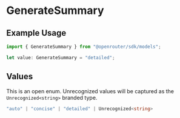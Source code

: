 # GenerateSummary

## Example Usage

```typescript
import { GenerateSummary } from "@openrouter/sdk/models";

let value: GenerateSummary = "detailed";
```

## Values

This is an open enum. Unrecognized values will be captured as the `Unrecognized<string>` branded type.

```typescript
"auto" | "concise" | "detailed" | Unrecognized<string>
```